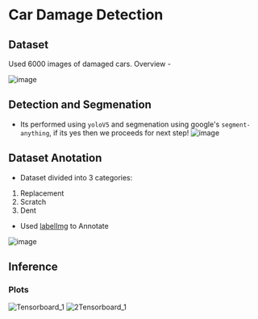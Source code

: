 # Car Damage Detection

## Dataset 
Used 6000 images of damaged cars. Overview -  

![image](https://user-images.githubusercontent.com/67424390/180349745-6fc914a5-6219-49bd-8fb6-bb5f92baa6d9.png)

## Detection and Segmenation
- Its performed using `yoloV5` and segmenation using google's `segment-anything`, if its yes then we proceeds for next step! 
![image](https://github.com/user-attachments/assets/b02c0fe0-879b-4989-a5ec-5c64a810d10b)

## Dataset Anotation

* Dataset divided into 3 categories: 
1. Replacement 
2. Scratch 
3. Dent

* Used [labelImg](https://github.com/heartexlabs/labelImg) to Annotate

![image](https://user-images.githubusercontent.com/67424390/180350367-126b3f54-043e-4316-818b-c5bbdec39de9.png)


## Inference


### Plots
![Tensorboard_1](https://user-images.githubusercontent.com/67424390/163181324-2509bba8-43fb-4132-a130-72ada0e6cf53.jpg)
![2Tensorboard_1](https://user-images.githubusercontent.com/67424390/163181340-b3389a5a-de84-40c7-8fc1-0cb6b4137e0f.jpg)

